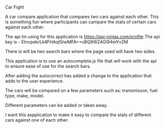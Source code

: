 Car Fight

A car compare application that compares two cars against each other. This is something fun where participants can campare the stats of certain cars against each other.

The api Im using for this application is https://api-ninjas.com/profile
The api key is - EtnvpekrLk4FHAqtSiwMFA==vBQ9W24GI94mYv2M

There is will be two search bars where the page used will have two sides.

This application is to use an autocomplete.js file that will work with the api to ensure ease of use for the search bars.

After adding the autocorrect has added a change to the application that adds to the user experience.

The cars will be compared on a few parameters such as: transmisson, fuel type, make, model.

Different parameters can be added or taken away.

I want this aspplication to make it easy to compare the stats of different cars against one of each other.


